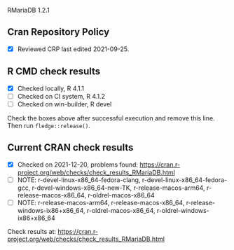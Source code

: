 RMariaDB 1.2.1

## Cran Repository Policy

- [x] Reviewed CRP last edited 2021-09-25.

## R CMD check results

- [x] Checked locally, R 4.1.1
- [ ] Checked on CI system, R 4.1.2
- [ ] Checked on win-builder, R devel

Check the boxes above after successful execution and remove this line. Then run `fledge::release()`.

## Current CRAN check results

- [x] Checked on 2021-12-20, problems found: https://cran.r-project.org/web/checks/check_results_RMariaDB.html
- [ ] NOTE: r-devel-linux-x86_64-fedora-clang, r-devel-linux-x86_64-fedora-gcc, r-devel-windows-x86_64-new-TK, r-release-macos-arm64, r-release-macos-x86_64, r-oldrel-macos-x86_64
- [ ] NOTE: r-release-macos-arm64, r-release-macos-x86_64, r-release-windows-ix86+x86_64, r-oldrel-macos-x86_64, r-oldrel-windows-ix86+x86_64

Check results at: https://cran.r-project.org/web/checks/check_results_RMariaDB.html
